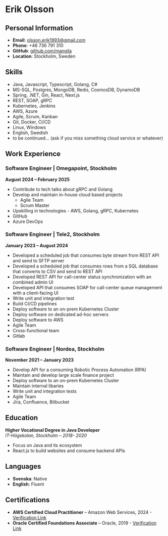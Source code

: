 # Erik Olsson

## Personal Information

- **Email**: olsson.erik1993@gmail.com
- **Phone**: +46 736 791 310
- **GitHub**: [github.com/mangila](https://github.com/mangila)
- **Location**: Stockholm, Sweden

## Skills

- Java, Javascript, Typescript, Golang, C#
- MS-SQL, Postgres, MongoDB, Redis, CosmosDB, DynamoDB
- Spring, .NET, Gin, React, Next.js
- REST, SOAP, gRPC
- Kubernetes, Jenkins
- AWS, Azure
- Agile, Scrum, Kanban
- Git, Docker, CI/CD
- Linux, Windows
- English, Swedish
- to be continued... (ask if you miss something cloud service or whatever)

## Work Experience

### Software Engineer | Omegapoint, Stockholm

**August 2024 – February 2025**

- Contribute to tech talks about gRPC and Golang
- Develop and maintain in-house cloud based projects
    - Agile Team
    - Scrum Master
- Upskilling in technologies - AWS, Golang, gRPC, Kubernetes
- GitHub
- Azure DevOps

### Software Engineer | Tele2, Stockholm

**January 2023 – August 2024**

- Developed a scheduled job that consumes byte stream from REST API and send to SFTP server
- Developed a scheduled job that consumes rows from a SQL database that converts to CSV and send to REST API
- Developed REST API for call-center status synchronization with an combined admin UI
- Developed API that consumes SOAP for call-center queue management with a client-facing UI
- Write unit and integration test
- Build CI/CD pipelines
- Deploy software to an on-prem Kubernetes Cluster
- Deploy software on dedicated ad-hoc servers
- Deploy software to AWS
- Agile Team
- Cross-functional team
- Gitlab

### Software Engineer | Nordea, Stockholm

**November 2021 – January 2023**

- Develop API for a consuming Robotic Process Automation (RPA)
- Maintain and develop large scale finance project
- Deploy software to an on-prem Kubernetes Cluster
- Maintain internal libaries
- Write unit and integration tests
- Agile Team
- Jira, Confluence, Bitbucket

## Education

**Higher Vocational Degree in Java Developer**  
*IT-Högskolan, Stockholm – 2018- 2020*

- Focus on Java and its ecosystem
- React.js to build websites and consume backend APIs

## Languages

- **Svenska**: Native
- **English**: Fluent

## Certifications

- **AWS Certified Cloud Practitioner** – Amazon Web Services,
  2024 - [Verification Link](https://www.credly.com/badges/99053c41-2556-4869-8275-e01ba43f3336)
- **Oracle Certified Foundations Associate** – Oracle,
  2019 - [Verification Link](https://www.credly.com/badges/3add0bec-fe20-407c-ba69-34a3d29ad343)